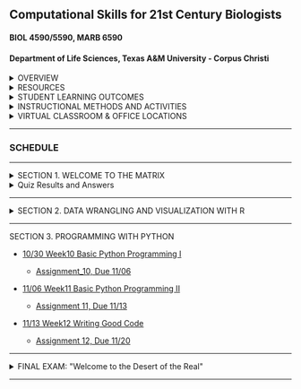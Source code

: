 ## Computational Skills for 21st Century Biologists
#### BIOL 4590/5590, MARB 6590
#### Department of Life Sciences, Texas A&M University - Corpus Christi

<details><summary>OVERVIEW</summary>
<p>

[FULL SYLLABUS](syllabi)

This is a 3 credit course for upper-level undergraduates and graduate students that introduces the powerful open-source computing tools that are used in biological research for the creation, organization, manipulation, processing, analysis, and archiving of “big data”. This course is designed to prepare and enable students to use computational tools for bioinformatic applications in advanced courses and independent research projects. The primary topics covered are: data formats and repositories, command line Linux computing and scripting, regular expressions, super-computing, computer programming with PYTHON and R, data visualization with R, version control and dissemination of scripts and programs with GIT, typesetting with LATEX, and organizing data with SQL relational databases. 

</p>
</details>

<details><summary>RESOURCES</summary>
<p>

Text Book: [Computing Skills for Biologists](https://computingskillsforbiologists.com/)

[R for Data Science](https://r4ds.had.co.nz/)

[CSB Guide to Downloading Software](http://computingskillsforbiologists.com/setup/)

[CSB Text Book Resource Downloads](https://computingskillsforbiologists.com/downloads/)

[CSB Text Book GitHub Repository](https://github.com/CSB-book/CSB)

[Apply Win10 Ubuntu Settings To New Computer](https://github.com/cbirdlab/wlsUBUNTU_settings/blob/master/README.md)

[Linux Cheat Sheet](resources/CheatSheetLinux_8-12-2016.pdf)

</p>
</details>

<details><summary>STUDENT LEARNING OUTCOMES</summary>
<p>

Upon the successful completion of this course, students should be able to: 
1.	Recognize, describe, and organize data into standard biological data structures
2.	Locate scientific data repositories and extract data
3.	Operate UNIX/LINUX computers from command line
4.	Construct and modify computer programming/scripting logic structures for processing biological data (`bash`, `R`, `python`)
5.	Use version control software (`git`) 
6.	Describe and use regular expressions to query data
7.	Typeset with `LaTeX` or `MarkDown` variants
8.	Use the most popular open-source tools for biological data manipulation

</p>
</details>

<details><summary>INSTRUCTIONAL METHODS AND ACTIVITIES</summary>
<p>

Computation for 21st Century Biologists will convene on Fridays at 1pm for 2.5 hours.  Class periods will involve interactive lectures that require each student to have a computer designed for content creation (Linux, OSX, Windows, not chrome, not iOS, not Android). Homework exercises will embellish upon concepts addressed in lecture. Participation involves attending lectures and performance on unannounced quizzes.  Weekly Assignments will be given to reinforce concepts covered in lectures and encourage students to start using computational tools.  Exams will be used to evaluate comprehension of the materials covered in lectures and assignments. For undergraduates only, a comprehensive Final Exam will be used to assess the learning objectives detailed above.

Rather than having a final exam, graduate students are expected to complete a Final Project involving the automation of the manipulation and/or analysis of data, The code should be archived on GitHub.  A report written in Latex or Markdown will be due during the final exam period.   The report should be concise in stating what the problem is, describing the strategy used for the solution, and describing how the code works (be sure to include a flow-chart or outline describing what code does).  Each student will give a 10-minute presentation during the Final period on their project.

Project examples: automatically process data from experimental apparatus; image analysis; automated reporting of experimental results; downloading and organizing data from online repositories; etc… 

</p>
</details>

<details><summary>VIRTUAL CLASSROOM & OFFICE LOCATIONS</summary>
<p>

[Lectures](https://tamucc.webex.com/tamucc/j.php?MTID=m04b44c32e11f93d46fd985947052e0d0) are F 1-3:30. 

[Office hours](https://tamucc.webex.com/meet/cbird) are W-Th 3-5 & F 3:30-5

[Grades](https://bb9.tamucc.edu) will be maintained on black board.

</p>
</details>

---

### SCHEDULE

---

<details><summary>SECTION 1.  WELCOME TO THE MATRIX</summary>
<p>

* [08/21  Week00  Introduction & Data](lectures/lecture00.md)
  * [Assignment_0  Due, 08/28](assignments/assignment_0.md)

* [08/28  Week01 Unix I](lectures/lecture01.md)

  * [Assignment_1,  Due 09/04](assignments/assignment_1.md)
  
  * [Grad Student Course Project: Ideas, Due 09/04](https://forms.office.com/Pages/ResponsePage.aspx?id=8frLNKZngUepylFOslULZlFZdbyVx8RLiPt1GobhHnlUOUo2UVRUMVgwTUlQMlpUQzUzOTIzME9LNi4u)
  
* [09/04  Week02 Unix II](lectures/lecture02.md)


  * [Assignment_2,  Due 09/11](assignments/assignment_2.md)

* [09/11  Week03 Unix III](lectures/lecture03.md)

  * [Assignment_3,  Due 09/18](assignments/assignment_3.md)
  
  * [Request Account On TAMUCC Super Computer Due 9/18](http://hpc.tamucc.edu/)
  
  * [Grad Student Course Project: Plan/Outline, Due 09/18](https://classroom.github.com/a/VuB4iKjR)

* [09/18  Week04 Version Control w/ Git](lectures/lecture04.md)

  * [Exam_1,  Due 9/25](https://classroom.github.com/a/jp--K3BZ)

  * [Grad Student Course Project: GitHub Repo w/ ReadMe, Due 9/25](https://classroom.github.com/a/hXodrcVf)


</p>
</details>


<details><summary>Quiz Results and Answers</summary>
<p>

* [Quiz 0.0](https://forms.office.com/Pages/AnalysisPage.aspx?id=8frLNKZngUepylFOslULZlFZdbyVx8RLiPt1GobhHnlUMlExSEtYN0pTTFVXUzJJUlpYRUNGQzU1Ti4u&AnalyzerToken=xEeP1kCHWBVvr2lUyEOtLJ63vGJEY4Nq)

* [Quiz Wk 2](https://forms.office.com/Pages/AnalysisPage.aspx?id=8frLNKZngUepylFOslULZlFZdbyVx8RLiPt1GobhHnlUMjIySEJCNFlSMVJRSUo0SU5HSFNKMVRHWC4u&AnalyzerToken=EoUZORmaO6qYwQJjsmmNDCGnDljXugop)

</p>
</details>

---

<details><summary>SECTION 2. DATA WRANGLING AND VISUALIZATION WITH R</summary>
<p>

* [09/25  Week05 Base R Bootcamp I](lectures/lecture05new.md)

  * Assignment 5 (Mind Expanders 8.3-8.5) Due 10/02

* [10/02  Week06 Base R Bootcamp II](lectures/lecture06new.md)

  * [Assignment 06, Due 10/07](https://classroom.github.com/a/ATshIvd8)

* [10/07  Week07 Data Visualization w/ Tidyverse](lectures/lecture07new.md)

  * [Assignment 07, Due 10/16](assignments/assignment_7new.md)

* [10/16  Week08 Data Wrangling w/ Tidyverse](lectures/lecture08new.md)

  * No Assignment

* [10/23  Week09 R Markdown (Lite) & Data Wrangling Exercises](lectures/lecture09new.md)

  * [Exam 2 Part 1, Due 11/04](https://forms.office.com/Pages/ResponsePage.aspx?id=8frLNKZngUepylFOslULZlFZdbyVx8RLiPt1GobhHnlUMk1SV05WNTUzOVZGR0ZDNkhBNDk4SVJYWS4u)
  * [Exam 2 Part 2, Due 11/04](https://classroom.github.com/a/dIIyk6Xd)

</p>
</details>


<!-- 

  * [Install Anaconda & Jupyter, Due 10/04](http://computingskillsforbiologists.com/setup/basic-programming/), Due 10/04
-->


---


SECTION 3. PROGRAMMING WITH PYTHON


* [10/30  Week10 Basic Python Programming I](lectures/lecture10.md)
  * [Assignment_10, Due 11/06](https://forms.office.com/Pages/ResponsePage.aspx?id=8frLNKZngUepylFOslULZlFZdbyVx8RLiPt1GobhHnlUMzdVVkQwTlRQMENSVTQ5S0dUT0c1NFgwRi4u)

* [11/06  Week11 Basic Python Programming II](lectures/lecture11.md)
  * [Assignment 11, Due 11/13](https://classroom.github.com/a/UBC9jm2D)

* [11/13  Week12 Writing Good Code](lectures/lecture12.md)
  * [Assignment 12, Due 11/20](https://classroom.github.com/a/CkLJC57S)

<!-- 
  * Grad Student Course Project: Commit at least 1 additional working function to your GitHub project repo, Due 10/18



  
* [10/25  Week08 Writing Good Code](https://github.com/tamucc-comp-bio/fall_2019/blob/master/lectures/lecture08.md)
  * [Assignment 8, Due 11/01](https://github.com/tamucc-comp-bio/fall_2019/blob/master/assignments/assignment_8.md)
  
* [11/01  Week09 Scientific Computing](https://github.com/tamucc-comp-bio/fall_2019/blob/master/lectures/lecture09.md)
  * [Exam 2, Due 11/08](https://classroom.github.com/a/VSNTwKf2)

-->

</p>
</details>

---

<details><summary>FINAL EXAM: "Welcome to the Desert of the Real"</summary>
<p>

We have spent the semester learning: 
* the philosophy of data science and linux
* how to control a computer from the command line
* the basics of 3 computer languages that are critical in processing, analyzing, and visualizing biological data
  * `bash`
  * `python`
  * `R`
* version controling our work using git
* distributing our work using GitHub

#### Undergraduates:  
I will issue a Final Exam in much the same way I have issued assignments. It will be due Fri Dec 4 by 4:15 PM.

#### Graduates
Your "final" is completing your independent project (repo due 12/04, presentations Fri 12/04 at 2 pm location WEBEX) where you automate the processing, analysis, and/or visualization of data

</p>
</details>

---
